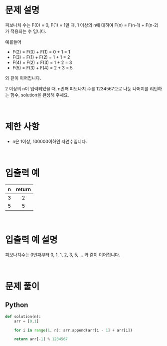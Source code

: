 # 문제 설명

피보나치 수는 F(0) = 0, F(1) = 1일 때, 1 이상의 n에 대하여 F(n) = F(n-1) + F(n-2) 가 적용되는 수 입니다.

예를들어

- F(2) = F(0) + F(1) = 0 + 1 = 1
- F(3) = F(1) + F(2) = 1 + 1 = 2
- F(4) = F(2) + F(3) = 1 + 2 = 3
- F(5) = F(3) + F(4) = 2 + 3 = 5

와 같이 이어집니다.

2 이상의 n이 입력되었을 때, n번째 피보나치 수를 1234567으로 나눈 나머지를 리턴하는 함수, solution을 완성해 주세요.

<br />
 
# 제한 사항

- n은 1이상, 100000이하인 자연수입니다.

<br />
 
# 입출력 예

|  n  | return |
| :-: | :----: |
|  3  |   2    |
|  5  |   5    |

<br />
 
# 입출력 예 설명

피보나치수는 0번째부터 0, 1, 1, 2, 3, 5, ... 와 같이 이어집니다.

<br />
 
# 문제 풀이

## Python

```py
def solution(n):
    arr = [0,1]

    for i in range(1, n): arr.append(arr[i - 1] + arr[i])

    return arr[-1] % 1234567
```
